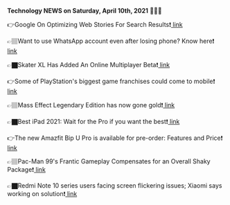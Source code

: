 <b>Technology NEWS on Saturday, April 10th, 2021</b> 📡📡📡 

👉Google On Optimizing Web Stories For Search Results❗️<a href='https://techblock.club/?p=11198'> link</a>

👉🏽Want to use WhatsApp account even after losing phone? Know here❗️<a href='https://techblock.club/?p=11200'> link</a>

👉🏿Skater XL Has Added An Online Multiplayer Beta❗️<a href='https://techblock.club/?p=11202'> link</a>

👉Some of PlayStation's biggest game franchises could come to mobile❗️<a href='https://techblock.club/?p=11204'> link</a>

👉🏽Mass Effect Legendary Edition has now gone gold❗️<a href='https://techblock.club/?p=11206'> link</a>

👉🏿Best iPad 2021: Wait for the Pro if you want the best❗️<a href='https://techblock.club/?p=11208'> link</a>

👉The new Amazfit Bip U Pro is available for pre-order: Features and Price❗️<a href='https://techblock.club/?p=11210'> link</a>

👉🏽Pac-Man 99's Frantic Gameplay Compensates for an Overall Shaky Package❗️<a href='https://techblock.club/?p=11212'> link</a>

👉🏿Redmi Note 10 series users facing screen flickering issues; Xiaomi says working on solution❗️<a href='https://techblock.club/?p=11214'> link</a>

